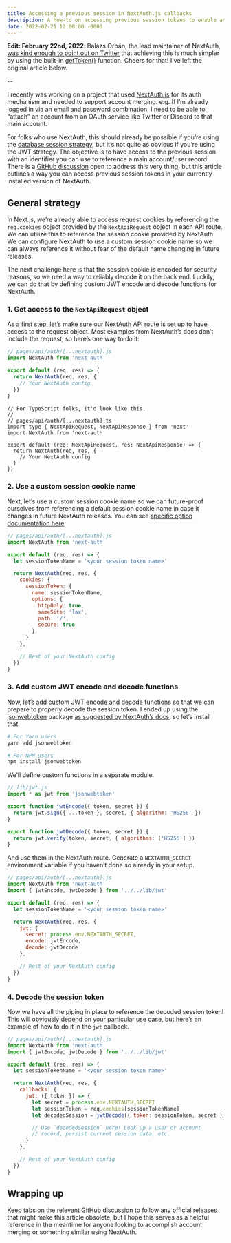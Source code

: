 ```yaml
---
title: Accessing a previous session in NextAuth.js callbacks
description: A how-to on accessing previous session tokens to enable account merging or something similar using NextAuth.js.
date: 2022-02-21 12:00:00 -0000
---
```


**Edit: February 22nd, 2022**: Balázs Orbán, the lead maintainer of NextAuth, [was kind enough to point out on Twitter](https://twitter.com/balazsorban44/status/1496322391059873796?s=20&t=k4AGaG_eh7gcPVJM4LhaDQ) that achieving this is much simpler by using the built-in [getToken()](https://next-auth.js.org/tutorials/securing-pages-and-api-routes#using-gettoken) function. Cheers for that! I've left the original article below.

--

I recently was working on a project that used [NextAuth.js](https://next-auth.js.org/) for its auth mechanism and needed to support account merging. e.g. If I’m already logged in via an email and password combination, I need to be able to “attach” an account from an OAuth service like Twitter or Discord to that main account.

For folks who use NextAuth, this should already be possible if you’re using the [database session strategy](https://next-auth.js.org/getting-started/upgrade-v4#session-strategy), but it’s not quite as obvious if you’re using the JWT strategy. The objective is to have access to the previous session with an identifier you can use to reference a main account/user record. There is a [GitHub discussion](https://github.com/nextauthjs/next-auth/discussions/3946) open to address this very thing, but this article outlines a way you can access previous session tokens in your currently installed version of NextAuth.

## General strategy

In Next.js, we’re already able to access request cookies by referencing the `req.cookies` object provided by the `NextApiRequest` object in each API route. We can utilize this to reference the session cookie provided by NextAuth. We can configure NextAuth to use a custom session cookie name so we can always reference it without fear of the default name changing in future releases.

The next challenge here is that the session cookie is encoded for security reasons, so we need a way to reliably decode it on the back end. Luckily, we can do that by defining custom JWT encode and decode functions for NextAuth.

### 1. Get access to the `NextApiRequest` object

As a first step, let’s make sure our NextAuth API route is set up to have access to the request object. Most examples from NextAuth’s docs don’t include the request, so here’s one way to do it:

```jsx
// pages/api/auth/[...nextauth].js
import NextAuth from 'next-auth'

export default (req, res) => {
  return NextAuth(req, res, {
    // Your NextAuth config
  })
}
```

```tsx
// For TypeScript folks, it'd look like this.
//
// pages/api/auth/[...nextauth].ts
import type { NextApiRequest, NextApiResponse } from 'next'
import NextAuth from 'next-auth'

export default (req: NextApiRequest, res: NextApiResponse) => {
  return NextAuth(req, res, {
    // Your NextAuth config
  }
})
```

### 2. Use a custom session cookie name

Next, let’s use a custom session cookie name so we can future-proof ourselves from referencing a default session cookie name in case it changes in future NextAuth releases. You can see [specific option documentation here](https://next-auth.js.org/configuration/options#cookies).

```jsx
// pages/api/auth/[...nextauth].js
import NextAuth from 'next-auth'

export default (req, res) => {
  let sessionTokenName = '<your session token name>'

  return NextAuth(req, res, {
    cookies: {
      sessionToken: {
        name: sessionTokenName,
        options: {
          httpOnly: true,
          sameSite: 'lax',
          path: '/',
          secure: true
        }
      }
    },

    // Rest of your NextAuth config
  })
}
```

### 3. Add custom JWT encode and decode functions

Now, let’s add custom JWT encode and decode functions so that we can prepare to properly decode the session token. I ended up using the [jsonwebtoken](https://www.npmjs.com/package/jsonwebtoken) package [as suggested by NextAuth’s docs](https://next-auth.js.org/adapters/dgraph#working-with-jwt-session-and-auth-directive), so let’s install that.

```bash
# For Yarn users
yarn add jsonwebtoken
```

```bash
# For NPM users
npm install jsonwebtoken
```

We’ll define custom functions in a separate module.

```jsx
// lib/jwt.js
import * as jwt from 'jsonwebtoken'

export function jwtEncode({ token, secret }) {
  return jwt.sign({ ...token }, secret, { algorithm: 'HS256' })
}

export function jwtDecode({ token, secret }) {
  return jwt.verify(token, secret, { algorithms: ['HS256'] })
}
```

And use them in the NextAuth route. Generate a `NEXTAUTH_SECRET` environment variable if you haven’t done so already in your setup.

```jsx
// pages/api/auth/[...nextauth].js
import NextAuth from 'next-auth'
import { jwtEncode, jwtDecode } from '../../lib/jwt'

export default (req, res) => {
  let sessionTokenName = '<your session token name>'

  return NextAuth(req, res, {
    jwt: {
      secret: process.env.NEXTAUTH_SECRET,
      encode: jwtEncode,
      decode: jwtDecode
    },

    // Rest of your NextAuth config
  })
}
```

### 4. Decode the session token

Now we have all the piping in place to reference the decoded session token! This will obviously depend on your particular use case, but here’s an example of how to do it in the `jwt` callback.

```jsx
// pages/api/auth/[...nextauth].js
import NextAuth from 'next-auth'
import { jwtEncode, jwtDecode } from '../../lib/jwt'

export default (req, res) => {
  let sessionTokenName = '<your session token name>'

  return NextAuth(req, res, {
    callbacks: {
      jwt: ({ token }) => {
        let secret = process.env.NEXTAUTH_SECRET
        let sessionToken = req.cookies[sessionTokenName]
        let decodedSession = jwtDecode({ token: sessionToken, secret })

        // Use `decodedSession` here! Look up a user or account
        // record, persist current session data, etc.
      }
    },

    // Rest of your NextAuth config
  })
}
```

## Wrapping up

Keep tabs on the [relevant GitHub discussion](https://github.com/nextauthjs/next-auth/discussions/3946) to follow any official releases that might make this article obsolete, but I hope this serves as a helpful reference in the meantime for anyone looking to accomplish account merging or something similar using NextAuth.
